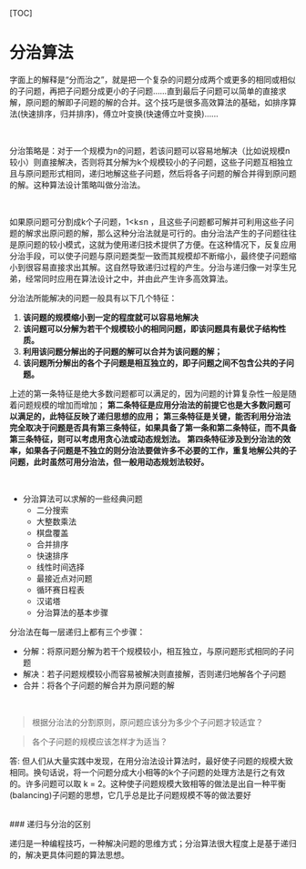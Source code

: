 [TOC]

# 分治算法

字面上的解释是“分而治之”，就是把一个复杂的问题分成两个或更多的相同或相似的子问题，再把子问题分成更小的子问题……直到最后子问题可以简单的直接求解，原问题的解即子问题的解的合并。这个技巧是很多高效算法的基础，如排序算法(快速排序，归并排序)，傅立叶变换(快速傅立叶变换)……

<br>

分治策略是：对于一个规模为n的问题，若该问题可以容易地解决（比如说规模n较小）则直接解决，否则将其分解为k个规模较小的子问题，这些子问题互相独立且与原问题形式相同，递归地解这些子问题，然后将各子问题的解合并得到原问题的解。这种算法设计策略叫做分治法。

<br>

如果原问题可分割成k个子问题，1<k≤n ，且这些子问题都可解并可利用这些子问题的解求出原问题的解，那么这种分治法就是可行的。由分治法产生的子问题往往是原问题的较小模式，这就为使用递归技术提供了方便。在这种情况下，反复应用分治手段，可以使子问题与原问题类型一致而其规模却不断缩小，最终使子问题缩小到很容易直接求出其解。这自然导致递归过程的产生。分治与递归像一对孪生兄弟，经常同时应用在算法设计之中，并由此产生许多高效算法。

分治法所能解决的问题一般具有以下几个特征：
1) **该问题的规模缩小到一定的程度就可以容易地解决**
2) **该问题可以分解为若干个规模较小的相同问题，即该问题具有最优子结构性质。**
3) **利用该问题分解出的子问题的解可以合并为该问题的解；**
4) **该问题所分解出的各个子问题是相互独立的，即子问题之间不包含公共的子问题。**

上述的第一条特征是绝大多数问题都可以满足的，因为问题的计算复杂性一般是随着问题规模的增加而增加；
**第二条特征是应用分治法的前提它也是大多数问题可以满足的，此特征反映了递归思想的应用；**
**第三条特征是关键，能否利用分治法完全取决于问题是否具有第三条特征，如果具备了第一条和第二条特征，而不具备第三条特征，则可以考虑用贪心法或动态规划法。**
**第四条特征涉及到分治法的效率，如果各子问题是不独立的则分治法要做许多不必要的工作，重复地解公共的子问题，此时虽然可用分治法，但一般用动态规划法较好。**


<br>

- 分治算法可以求解的一些经典问题
    - 二分搜索
    - 大整数乘法
    - 棋盘覆盖
    - 合并排序
    - 快速排序
    - 线性时间选择
    - 最接近点对问题
    - 循环赛日程表
    - 汉诺塔
    - 分治算法的基本步骤

分治法在每一层递归上都有三个步骤：
- 分解：将原问题分解为若干个规模较小，相互独立，与原问题形式相同的子问题
- 解决：若子问题规模较小而容易被解决则直接解，否则递归地解各个子问题
- 合并：将各个子问题的解合并为原问题的解

<br>

> 根据分治法的分割原则，原问题应该分为多少个子问题才较适宜？

> 各个子问题的规模应该怎样才为适当？

答: 但人们从大量实践中发现，在用分治法设计算法时，最好使子问题的规模大致相同。换句话说，将一个问题分成大小相等的k个子问题的处理方法是行之有效的。许多问题可以取 k = 2。这种使子问题规模大致相等的做法是出自一种平衡(balancing)子问题的思想，它几乎总是比子问题规模不等的做法要好

<br>
### 递归与分治的区别

递归是一种编程技巧，一种解决问题的思维方式；分治算法很大程度上是基于递归的，解决更具体问题的算法思想。


